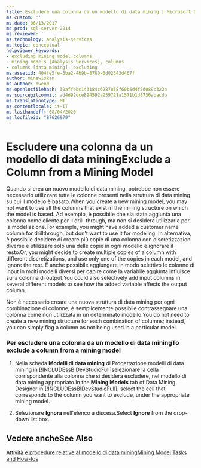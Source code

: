 ```yaml
---
title: Escludere una colonna da un modello di data mining | Microsoft Docs
ms.custom: ''
ms.date: 06/13/2017
ms.prod: sql-server-2014
ms.reviewer: ''
ms.technology: analysis-services
ms.topic: conceptual
helpviewer_keywords:
- excluding mining model columns
- mining models [Analysis Services], columns
- columns [data mining], excluding
ms.assetid: 404fe5fe-3ba2-4b9b-8780-0d02343d467f
author: minewiskan
ms.author: owend
ms.openlocfilehash: 30affebc143184c6287858f60b5d4f5d089c322a
ms.sourcegitcommit: ad4d92dce894592a259721a1571b1d8736abacdb
ms.translationtype: MT
ms.contentlocale: it-IT
ms.lasthandoff: 08/04/2020
ms.locfileid: "87626979"
---
```

# <a name="exclude-a-column-from-a-mining-model"></a><span data-ttu-id="fb31c-102">Escludere una colonna da un modello di data mining</span><span class="sxs-lookup"><span data-stu-id="fb31c-102">Exclude a Column from a Mining Model</span></span>
  <span data-ttu-id="fb31c-103">Quando si crea un nuovo modello di data mining, potrebbe non essere necessario utilizzare tutte le colonne presenti nella struttura di data mining su cui il modello è basato.</span><span class="sxs-lookup"><span data-stu-id="fb31c-103">When you create a new mining model, you may not want to use all the columns that exist in the mining structure on which the model is based.</span></span> <span data-ttu-id="fb31c-104">Ad esempio, è possibile che sia stata aggiunta una colonna nome cliente per il drill-through, ma non si desidera utilizzarla per la modellazione.</span><span class="sxs-lookup"><span data-stu-id="fb31c-104">For example, you might have added a customer name column for drillthrough, but don't want to use it for modeling.</span></span> <span data-ttu-id="fb31c-105">In alternativa, è possibile decidere di creare più copie di una colonna con discretizzazioni diverse e utilizzare solo una delle copie in ogni modello e ignorare il resto.</span><span class="sxs-lookup"><span data-stu-id="fb31c-105">Or, you might decide to create multiple copies of a column with different discretizations, and use only one of the copies in each model, and ignore the rest.</span></span> <span data-ttu-id="fb31c-106">È anche possibile aggiungere in modo selettivo le colonne di input in molti modelli diversi per capire come la variabile aggiunta influisce sulla colonna di output.</span><span class="sxs-lookup"><span data-stu-id="fb31c-106">You could also selectively add input columns in several different models to see how the added variable affects the output column.</span></span>  
  
 <span data-ttu-id="fb31c-107">Non è necessario creare una nuova struttura di data mining per ogni combinazione di colonne; è semplicemente possibile contrassegnare una colonna come non utilizzata in un determinato modello.</span><span class="sxs-lookup"><span data-stu-id="fb31c-107">You do not need to create a new mining structure for each combination of columns; instead, you can simply flag a column as not being used in a particular model.</span></span>  
  
### <a name="to-exclude-a-column-from-a-mining-model"></a><span data-ttu-id="fb31c-108">Per escludere una colonna da un modello di data mining</span><span class="sxs-lookup"><span data-stu-id="fb31c-108">To exclude a column from a mining model</span></span>  
  
1.  <span data-ttu-id="fb31c-109">Nella scheda **Modelli di data mining** di Progettazione modelli di data mining in [!INCLUDE[ssBIDevStudioFull](../../includes/ssbidevstudiofull-md.md)]selezionare la cella corrispondente alla colonna che si desidera escludere, nel modello di data mining appropriato.</span><span class="sxs-lookup"><span data-stu-id="fb31c-109">In the **Mining Models** tab of Data Mining Designer in [!INCLUDE[ssBIDevStudioFull](../../includes/ssbidevstudiofull-md.md)], select the cell that corresponds to the column you want to exclude, under the appropriate mining model.</span></span>  
  
2.  <span data-ttu-id="fb31c-110">Selezionare **Ignora** nell'elenco a discesa.</span><span class="sxs-lookup"><span data-stu-id="fb31c-110">Select **Ignore** from the drop-down list box.</span></span>  
  
## <a name="see-also"></a><span data-ttu-id="fb31c-111">Vedere anche</span><span class="sxs-lookup"><span data-stu-id="fb31c-111">See Also</span></span>  
 [<span data-ttu-id="fb31c-112">Attività e procedure relative al modello di data mining</span><span class="sxs-lookup"><span data-stu-id="fb31c-112">Mining Model Tasks and How-tos</span></span>](mining-model-tasks-and-how-tos.md)  
  
  
